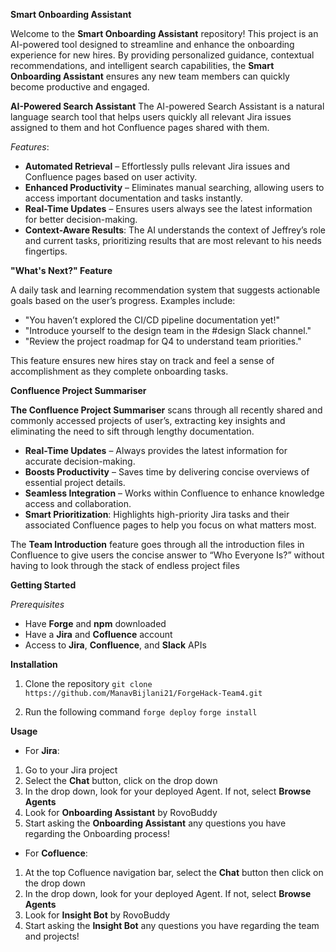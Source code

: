**Smart Onboarding Assistant**

Welcome to the **Smart Onboarding Assistant** repository! This project is an AI-powered tool designed to streamline and enhance the onboarding experience for new hires. By providing personalized guidance, contextual recommendations, and intelligent search capabilities, the **Smart Onboarding Assistant** ensures any new team members can quickly become productive and engaged.

**AI-Powered Search Assistant**
The AI-powered Search Assistant is a natural language search tool that helps users quickly all relevant Jira issues assigned to them and hot Confluence pages shared with them.

_Features_:

- **Automated Retrieval** – Effortlessly pulls relevant Jira issues and Confluence pages based on user activity.
- **Enhanced Productivity** – Eliminates manual searching, allowing users to access important documentation and tasks instantly.
- **Real-Time Updates** – Ensures users always see the latest information for better decision-making.
- **Context-Aware Results**: The AI understands the context of Jeffrey’s role and current tasks, prioritizing results that are most relevant to his needs fingertips.

**"What's Next?" Feature**

A daily task and learning recommendation system that suggests actionable goals based on the user’s progress. Examples include:

- "You haven’t explored the CI/CD pipeline documentation yet!"
- "Introduce yourself to the design team in the #design Slack channel."
- "Review the project roadmap for Q4 to understand team priorities."

This feature ensures new hires stay on track and feel a sense of accomplishment as they complete onboarding tasks.

**Confluence Project Summariser**

**The Confluence Project Summariser** scans through all recently shared and commonly accessed projects of user’s, extracting key insights and eliminating the need to sift through lengthy documentation.

- **Real-Time Updates** – Always provides the latest information for accurate decision-making.
- **Boosts Productivity** – Saves time by delivering concise overviews of essential project details.
- **Seamless Integration** – Works within Confluence to enhance knowledge access and collaboration.
- **Smart Prioritization**: Highlights high-priority Jira tasks and their associated Confluence pages to help you focus on what matters most.

The **Team Introduction** feature goes through all the introduction files in Confluence to give users the concise answer to “Who Everyone Is?” without having to look through the stack of endless project files

**Getting Started**

_Prerequisites_

- Have **Forge** and **npm** downloaded
- Have a **Jira** and **Cofluence** account
- Access to **Jira**, **Confluence**, and **Slack** APIs

**Installation**

1. Clone the repository
   `git clone https://github.com/ManavBijlani21/ForgeHack-Team4.git`

2. Run the following command
   `forge deploy`
   `forge install`

**Usage**

- For **Jira**:

1. Go to your Jira project
2. Select the **Chat** button, click on the drop down
3. In the drop down, look for your deployed Agent. If not, select **Browse Agents**
4. Look for **Onboarding Assistant** by RovoBuddy
5. Start asking the **Onboarding Assistant** any questions you have regarding the Onboarding process!

- For **Cofluence**:

1. At the top Cofluence navigation bar, select the **Chat** button then click on the drop down
2. In the drop down, look for your deployed Agent. If not, select **Browse Agents**
3. Look for **Insight Bot** by RovoBuddy
4. Start asking the **Insight Bot** any questions you have regarding the team and projects!
